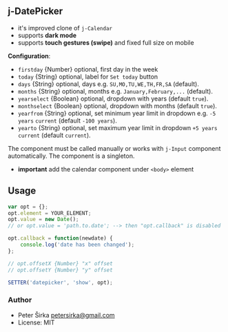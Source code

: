 ## j-DatePicker

- it's improved clone of `j-Calendar`
- supports __dark mode__
- supports __touch gestures (swipe)__ and fixed full size on mobile

__Configuration__:

- `firstday` {Number} optional, first day in the week
- `today` {String} optional, label for `Set today` button
- `days` {String} optional, days e.g. `SU,MO,TU,WE,TH,FR,SA` (default).
- `months` {String} optional, months e.g. `January,February,...` (default).
- `yearselect` {Boolean} optional, dropdown with years (default `true`).
- `monthselect` {Boolean} optional, dropdown with months (default `true`).
- `yearfrom` {String} optional, set minimum year limit in dropdown e.g. `-5 years` `current`  (default `-100 years`).
- `yearto` {String} optional, set maximum year limit in dropdown  `+5 years` `current` (default `current`).

The component must be called manually or works with `j-Input` component automatically. The component is a singleton.

- __important__ add the calendar component under `<body>` element

## Usage

```javascript
var opt = {};
opt.element = YOUR_ELEMENT;
opt.value = new Date();
// or opt.value = 'path.to.date'; --> then "opt.callback" is disabled

opt.callback = function(newdate) {
	console.log('date has been changed');
};

// opt.offsetX {Number} "x" offset
// opt.offsetY {Number} "y" offset

SETTER('datepicker', 'show', opt);
```

### Author

- Peter Širka <petersirka@gmail.com>
- License: MIT
